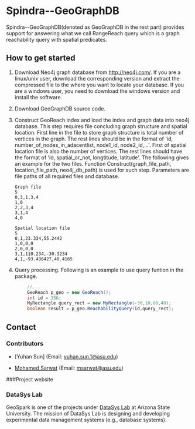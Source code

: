 # Spindra--GeoGraphDB

Spindra--GeoGraphDB(denoted as GeoGraphDB in the rest part) provides support for answering what we call RangeReach query which is a graph reachability query with spatial predicates.

## How to get started
1.  Download Neo4j graph database from http://neo4j.com/. If you are a linux/unix user, download the corresponding version and extract the compressed file to the where you want to locate your database. If you are a windows user, you need to download the windows version and install the software.
2.  Download GeoGraphDB source code.
3.  Construct GeoReach index and load the index and graph data into neo4j database. This step requires file concluding graph structure and spatial location. First line in the file to store graph structure is total number of vertices in the graph. The rest lines should be in the format of 'id, number_of_nodes_in_adacentlist, node1_id, node2_id,...'. First of spatial location file is also the number of vertices. The rest lines should have the format of 'id, spatial_or_not, longtitude, latitude'. The following gives an example for the two files. Function Construct(graph_file_path, location_file_path, neo4j_db_path) is used for such step. Parameters are file paths of all required files and database. 

        Graph file
        5
        0,3,1,3,4
        1,0
        2,2,3,4
        3,1,4
        4,0

        Spatial location file
        5
        0,1,23.334,55.2442
        1,0,0,0
        2,0,0,0
        3,1,110.234,-30.3234
        4,1,-93.436427,48.4165
        

4.  Query processing. Following is an example to use query funtion in the package.
```java
        //...
        GeoReach p_geo = new GeoReach();
        int id = 356;
        MyRectangle query_rect = new MyRectangle(-30,10,60,40);
        boolean result = p_geo.ReachabilityQuery(id,query_rect);
```

## Contact

### Contributors
* [Yuhan Sun] (Email: yuhan.sun.1@asu.edu)

* [Mohamed Sarwat](http://faculty.engineering.asu.edu/sarwat/) (Email: msarwat@asu.edu)

###Project website

### DataSys Lab
GeoSpark is one of the projects under [DataSys Lab](http://www.datasyslab.org/) at Arizona State University. The mission of DataSys Lab is designing and developing experimental data management systems (e.g., database systems).
